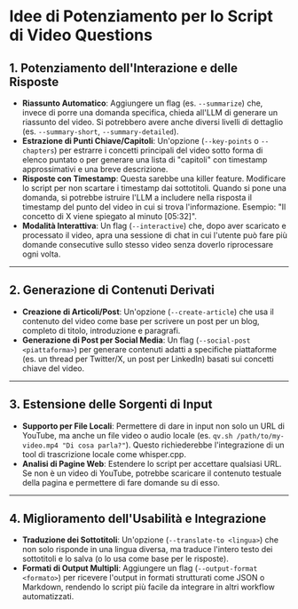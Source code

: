 # Idee di Potenziamento per lo Script di Video Questions

## 1. Potenziamento dell'Interazione e delle Risposte

- **Riassunto Automatico**: Aggiungere un flag (es. `--summarize`) che, invece di porre una domanda specifica, chieda all'LLM di generare un riassunto del video. Si potrebbero avere anche diversi livelli di dettaglio (es. `--summary-short`, `--summary-detailed`).
- **Estrazione di Punti Chiave/Capitoli**: Un'opzione (`--key-points` o `--chapters`) per estrarre i concetti principali del video sotto forma di elenco puntato o per generare una lista di "capitoli" con timestamp approssimativi e una breve descrizione.
- **Risposte con Timestamp**: Questa sarebbe una killer feature. Modificare lo script per non scartare i timestamp dai sottotitoli. Quando si pone una domanda, si potrebbe istruire l'LLM a includere nella risposta il timestamp del punto del video in cui si trova l'informazione. Esempio: "Il concetto di X viene spiegato al minuto [05:32]".
- **Modalità Interattiva**: Un flag (`--interactive`) che, dopo aver scaricato e processato il video, apra una sessione di chat in cui l'utente può fare più domande consecutive sullo stesso video senza doverlo riprocessare ogni volta.

---

## 2. Generazione di Contenuti Derivati

- **Creazione di Articoli/Post**: Un'opzione (`--create-article`) che usa il contenuto del video come base per scrivere un post per un blog, completo di titolo, introduzione e paragrafi.
- **Generazione di Post per Social Media**: Un flag (`--social-post <piattaforma>`) per generare contenuti adatti a specifiche piattaforme (es. un thread per Twitter/X, un post per LinkedIn) basati sui concetti chiave del video.

---

## 3. Estensione delle Sorgenti di Input

- **Supporto per File Locali**: Permettere di dare in input non solo un URL di YouTube, ma anche un file video o audio locale (es. `qv.sh /path/to/my-video.mp4 "Di cosa parla?"`). Questo richiederebbe l'integrazione di un tool di trascrizione locale come whisper.cpp.
- **Analisi di Pagine Web**: Estendere lo script per accettare qualsiasi URL. Se non è un video di YouTube, potrebbe scaricare il contenuto testuale della pagina e permettere di fare domande su di esso.

---

## 4. Miglioramento dell'Usabilità e Integrazione

- **Traduzione dei Sottotitoli**: Un'opzione (`--translate-to <lingua>`) che non solo risponde in una lingua diversa, ma traduce l'intero testo dei sottotitoli e lo salva (o lo usa come base per le risposte).
- **Formati di Output Multipli**: Aggiungere un flag (`--output-format <formato>`) per ricevere l'output in formati strutturati come JSON o Markdown, rendendo lo script più facile da integrare in altri workflow automatizzati.
